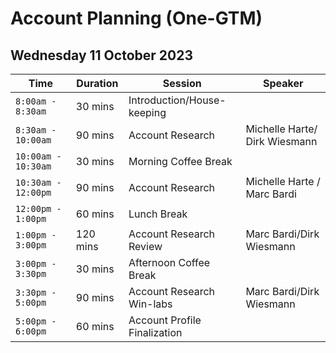 # Account Planning (One-GTM)

## Wednesday 11 October 2023


| Time | Duration | Session | Speaker |
|-------------------------|------|----------|----------------|
|`8:00am - 8:30am` | 30 mins  | Introduction/House-keeping |
|`8:30am - 10:00am` | 90 mins  | Account Research | Michelle Harte/ Dirk Wiesmann |
|`10:00am - 10:30am` | 30 mins  | Morning Coffee Break |
|`10:30am - 12:00pm `| 90 mins  | Account Research | Michelle Harte / Marc Bardi |
|`12:00pm - 1:00pm` | 60 mins | Lunch Break |
|`1:00pm - 3:00pm`| 120 mins | Account Research Review | Marc Bardi/Dirk Wiesmann |
|`3:00pm - 3:30pm` | 30 mins | Afternoon Coffee Break |
|`3:30pm - 5:00pm`| 90 mins | Account Research Win-labs | Marc Bardi/Dirk Wiesmann |
|`5:00pm - 6:00pm` | 60 mins  | Account Profile Finalization |



